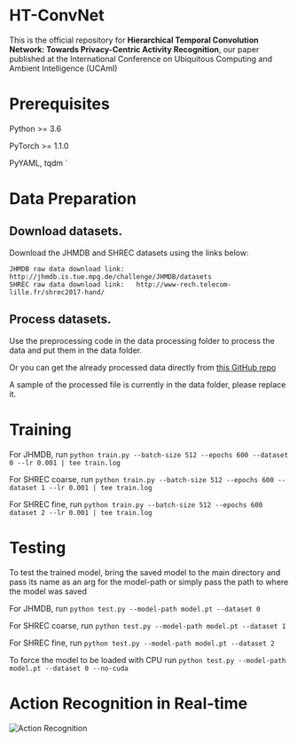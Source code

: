 # HT-ConvNet
This is the official repository for **Hierarchical Temporal Convolution Network: Towards Privacy-Centric Activity Recognition**, our paper published at the International Conference on Ubiquitous Computing and Ambient Intelligence (UCAmI)

# Prerequisites
Python >= 3.6

PyTorch >= 1.1.0

PyYAML, tqdm
`
# Data Preparation

## Download datasets.
Download the JHMDB and SHREC datasets using the links below:
```
JHMDB raw data download link:   http://jhmdb.is.tue.mpg.de/challenge/JHMDB/datasets
SHREC raw data download link:   http://www-rech.telecom-lille.fr/shrec2017-hand/
```

## Process datasets.
Use the preprocessing code in the data processing folder to process the data and put them in the data folder. 

Or you can get the already processed data directly from [this GitHub repo](https://github.com/fandulu/DD-Net)

A sample of the processed file is currently in the data folder, please replace it. 

# Training

For JHMDB, run `python train.py --batch-size 512 --epochs 600 --dataset 0 --lr 0.001 | tee train.log`

For SHREC coarse, run `python train.py --batch-size 512 --epochs 600 --dataset 1 --lr 0.001 | tee train.log`

For SHREC fine, run `python train.py --batch-size 512 --epochs 600 dataset 2 --lr 0.001 | tee train.log`

# Testing

To test the trained model, bring the saved model to the main directory and pass its name as an arg for the model-path or simply pass the path to where the model was saved

For JHMDB, run `python test.py --model-path model.pt --dataset 0`

For SHREC coarse, run `python test.py --model-path model.pt --dataset 1`

For SHREC fine, run `python test.py --model-path model.pt --dataset 2`

To force the model to be loaded with CPU run `python test.py --model-path model.pt --dataset 0 --no-cuda`

# Action Recognition in Real-time

![Action Recognition](https://github.com/user-attachments/assets/6ee5d4a8-7afb-4aab-a175-29f745f97dd6)





